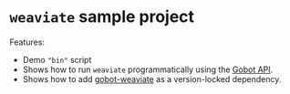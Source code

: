 # `weaviate` sample project

Features:

- Demo `"bin"` script
- Shows how to run `weaviate` programmatically using the [Gobot API](https://github.com/benallfree/gobot/tree/v1.0.0-alpha.25/docs/readme.md).
- Shows how to add [gobot-weaviate](https://www.npmjs.com/package/gobot-weaviate) as a version-locked dependency.
